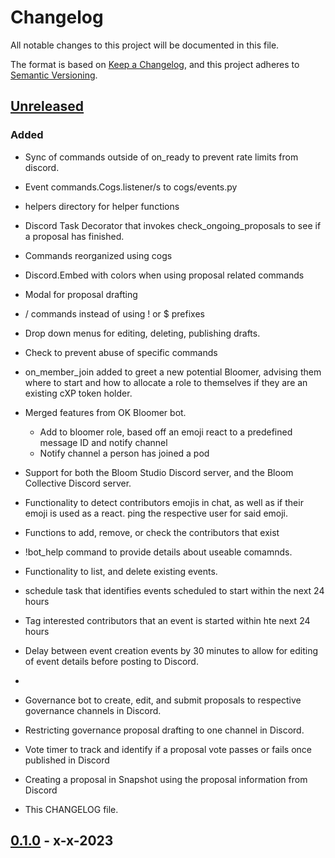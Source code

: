 # Changelog

All notable changes to this project will be documented in this file.

The format is based on [Keep a Changelog](https://keepachangelog.com/en/1.0.0/),
and this project adheres to [Semantic Versioning](https://semver.org/spec/v2.0.0.html).

## [Unreleased]

### Added

- Sync of commands outside of on_ready to prevent rate limits from discord.

- Event commands.Cogs.listener/s to cogs/events.py

- helpers directory for helper functions

- Discord Task Decorator that invokes check_ongoing_proposals to see if a proposal has finished.

- Commands reorganized using cogs

- Discord.Embed with colors when using proposal related commands

- Modal for proposal drafting

- / commands instead of using ! or $ prefixes

- Drop down menus for editing, deleting, publishing drafts.

- Check to prevent abuse of specific commands

- on_member_join added to greet a new potential Bloomer, advising them where to start and how to allocate a role to themselves if they are an existing cXP token holder. 

- Merged features from OK Bloomer bot.
    - Add to bloomer role, based off an emoji react to a predefined message ID and notify channel
    - Notify channel a person has joined a pod
    
- Support for both the Bloom Studio Discord server, and the Bloom Collective Discord server.

- Functionality to detect contributors emojis in chat, as well as if their emoji is used as a react. ping the respective user for said emoji.

- Functions to add, remove, or check the contributors that exist

- !bot_help command to provide details about useable comamnds.

- Functionality to list, and delete existing events.

- schedule task that identifies events scheduled to start within the next 24 hours

- Tag interested contributors that an event is started within hte next 24 hours

- Delay between event creation events by 30 minutes to allow for editing of event details before posting to Discord. 
- 
- Governance bot to create, edit, and submit proposals to respective governance channels in Discord.

- Restricting governance proposal drafting to one channel in Discord.

- Vote timer to track and identify if a proposal vote passes or fails once published in Discord

- Creating a proposal in Snapshot using the proposal information from Discord

- This CHANGELOG file.

## [0.1.0] - x-x-2023


[unreleased]: https://github.com/BloomGameStudio/BloomDiscordBot/compare/staging...dev
[0.1.0]: https://github.com/BloomGameStudio/BloomDiscordBot/releases/tag/0.1.0
